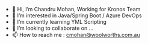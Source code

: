 - 👋 Hi, I’m Chandru Mohan, Working for Kronos Team
- 👀 I’m interested in Java/Spring Boot / Azure DevOps
- 🌱 I’m currently learning YML Scripting
- 💞️ I’m looking to collaborate on ...
- 📫 How to reach me : cmohan@woolworths.com.au 

<!---
cmohan-6379/cmohan-6379 is a ✨ special ✨ repository because its `README.md` (this file) appears on your GitHub profile.
You can click the Preview link to take a look at your changes.
--->
